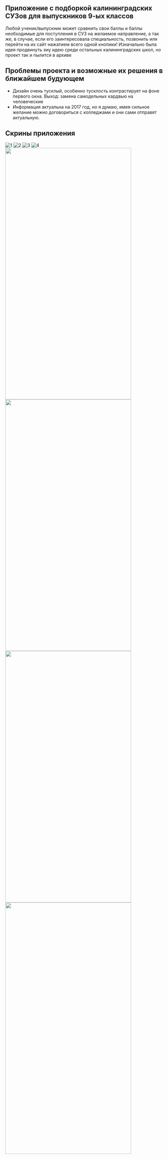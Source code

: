 ## Приложение с подборкой калининградских СУЗов для выпускников 9-ых классов
Любой ученик/выпускник может сравнить свои баллы и баллы необходимые для поступления в СУЗ на желаемое направление, а так же, в случае, если его заинтересовала 
специальность, позвонить или перейти на их сайт нажатием всего одной кнопики! Изначально была идея продвинуть эиу идею среди остальных калининградских школ, но 
проект так и пылится в архиве
## Проблемы проекта и возможные их решения в ближайшем будующем
* Дизайн очень тусклый, особенно тусклость контрастирует на фоне первого окна. Выход: замена самодельных кардвью на человеческие
* Информация актуальна на 2017 год, но я думаю, имея сильное желание можно договориться с колледжами и они сами отправят актуальную.
## Скрины приложения
![1](https://i.ibb.co/HH5XtqP/photo-2021-01-30-23-01-51.jpg) 
![2](https://i.ibb.co/qC29vM8/photo-2021-01-30-23-01-53.jpg)
![3](https://i.ibb.co/WGkn6jK/photo-2021-01-30-23-01-54.jpg)
![4](https://i.ibb.co/t375Ffv/photo-2021-01-30-23-01-56.jpg)
<img src="https://i.ibb.co/HH5XtqP/photo-2021-01-30-23-01-51.jpg" width="400" height="800"/>
<img src="https://i.ibb.co/qC29vM8/photo-2021-01-30-23-01-53.jpg" width="400" height="800"/>
<img src="https://i.ibb.co/HH5XtqP/photo-2021-01-30-23-01-54.jpg" width="400" height="800"/>
<img src="https://i.ibb.co/HH5XtqP/photo-2021-01-30-23-01-56.jpg" width="400" height="800"/>
